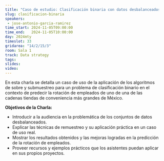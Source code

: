 ```yaml
---
title: "Caso de estudio: Clasificación binaria con datos desbalanceados"
slug: clasificacion-binaria
speakers:
 - jose-antonio-garcia-ramirez
time_start: 2024-11-05T09:00:00
time_end:   2024-11-05T10:00:00
day: 2024mty
timeslot: 33
gridarea: "14/2/15/3"
room: Sala 1
track: Data strategy
tags:
slides: 
video: 
---
```



En esta charla se detalla un caso de uso de la aplicación de los algoritmos de sobre y submuestreo para un problema de clasificación binario en el contexto de predecir la rotación de empleados de uno de una de las cadenas tiendas de conveniencia más grandes de México.

**Objetivos de la Charla:**
   - Introducir a la audiencia en la problemática de los conjuntos de datos desbalanceados.
   - Explicar las técnicas de remuestreo y su aplicación práctica en un caso de uso real.
   - Mostrar los resultados obtenidos y las mejoras logradas en la predicción de la rotación de empleados.
   - Proveer recursos y ejemplos prácticos que los asistentes puedan aplicar en sus propios proyectos.
